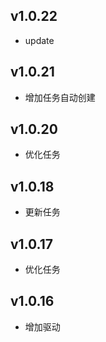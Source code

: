 ## v1.0.22

- update

## v1.0.21

- 增加任务自动创建

## v1.0.20

- 优化任务

## v1.0.18

- 更新任务

## v1.0.17

- 优化任务

## v1.0.16

- 增加驱动